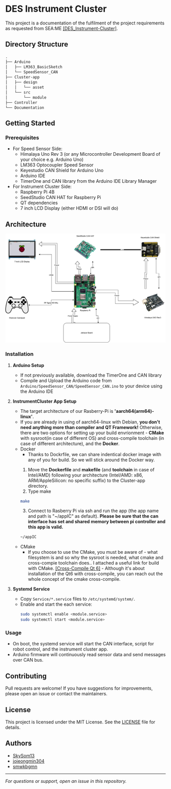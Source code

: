 # DES Instrument Cluster

This project is a documentation of the fulfilment of the project requirements as requested from SEA:ME [[DES_Instrument-Cluster]](https://github.com/SEA-ME/DES_Instrument-Cluster). 

## Directory Structure

```
.
├── Arduino
│   ├── LM363_BasicSketch
│   └── SpeedSensor_CAN
├── Cluster-app
│   ├── design
│   │   └── asset
│   └── src
│       └── module
├── Controller
└── Documentation
```

## Getting Started

### Prerequisites

- For Speed Sensor Side:
  * Himalaya Uno Rev 3 (or any Microcontroller Development Board of your choice e.g. Arduino Uno)
  * LM363 Optocoupler Speed Sensor
  * Keyestudio CAN Shield for Arduino Uno
  * Arduino IDE
  * TimerOne and CAN library from the Arduino IDE Library Manager
- For Instrument Cluster Side:
  * Raspberry Pi 4B
  * SeedStudio CAN HAT for Raspberry Pi
  * QT dependencies
  * 7 inch LCD Display (either HDMI or DSI will do)
 
## Architecture

![System Architecture](Documentation/Architecture.drawio.png)

### Installation

1. **Arduino Setup**
   - If not previously available, download the TimerOne and CAN library 
   - Compile and Upload the Arduino code from `Arduino/SpeedSensor_CAN/SpeedSensor_CAN.ino` to your device using the Arduino IDE

2. **InstrumentCluster App Setup**
	- The target architecture of our Rasberry-Pi is **'aarch64(arm64)-linux'**.
	- If you are already in using of aarch64-linux with Debian, **you don't need anything more than compiler and QT Framework!** Otherwise, there are two options for setting up your build envrionment - **CMake** with sysroot(in case of different OS) and cross-compile toolchain (in case of different architecture), and the **Docker**.
	- Docker
		- Thanks to Dockrfile, we can share indentical docker image with any of you for build. So we will stick around the Docker way.<p></p>
		1. Move the **Dockerfile** and **makefile** (and **toolchain** in case of Intel/AMD) following your architecture (Intel/AMD: x86, ARM/AppleSilicon: no specific suffix) to the Cluster-app directory.
		2. Type make
		```sh
		make
		```
		3. Connect to Rasberry Pi via ssh and run the app (the app name and path is "~/appIC" as default). **Please be sure that the can interface has set  and shared memory between pi controller and this app is valid.** 
		```sh
		~/appIC
	- CMake
		- If you choose to use the CMake, you must be aware of - what filesystem is and so why the sysroot is needed, what cmake and cross-compie toolchain does.. I attached a useful link for build with CMake. [[Cross-Compile Qt 6]](https://wiki.qt.io/Cross-Compile_Qt_6_for_Raspberry_Pi) - Although it's about installation of the Qt6 with cross-compile, you can reach out the whole concept of the cmake cross-compile.

3. **Systemd Service**
   - Copy `Service/*.service` files to `/etc/systemd/system/`.
   - Enable and start the each service:
     ```sh
     sudo systemctl enable <module.service>
     sudo systemctl start <module.service>
     ```

### Usage

- On boot, the systemd service will start the CAN interface, script for robot control, and the instrument cluster app.
- Arduino firmware will continuously read sensor data and send messages over CAN bus.

## Contributing

Pull requests are welcome! If you have suggestions for improvements, please open an issue or contact the maintainers.

## License

This project is licensed under the MIT License. See the [LICENSE](LICENSE) file for details.

## Authors

- [SkySom13](https://github.com/SkySom13)
- [jojeongmin304](https://github.com/jojeongmin304)
- [smwkbgmn](https://github.com/smwkbgmn)

---

*For questions or support, open an issue in this repository.*
